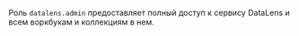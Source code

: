 Роль `datalens.admin` предоставляет полный доступ к сервису DataLens и всем воркбукам и коллекциям в нем.